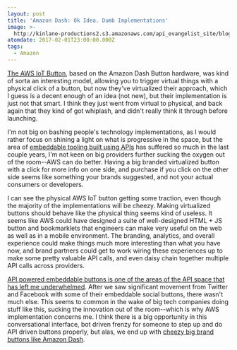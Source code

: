 ```yaml
---
layout: post
title: 'Amazon Dash: Ok Idea. Dumb Implementations'
image: >-
  http://kinlane-productions2.s3.amazonaws.com/api_evangelist_site/blog/1027205_health_and_personal_care_project_snake_always_accessible_v2_1920x1080.png
atomdate: 2017-02-01T23:00:00.000Z
tags:
  - Amazon
---
```

[The AWS IoT Button](https://aws.amazon.com/iotbutton/), based on the Amazon Dash Button hardware, was kind of sorta an interesting model, allowing you to trigger virtual things with a physical click of a button, but now they've virtualized their approach, which I guess is a decent enough of an idea (not new), but their implementation is just not that smart. I think they just went from virtual to physical, and back again that they kind of got whiplash, and didn't really think it through before launching.

I'm not big on bashing people's technology implementations, as I would rather focus on shining a light on what is progressive in the space, but the area of [embeddable tooling built using APIs](http://embeddable.apievangelist.com) has suffered so much in the last couple years, I'm not keen on big providers further sucking the oxygen out of the room--AWS can do better. Having a big branded virtualized button with a click for more info on one side, and purchase if you click on the other side seems like something your brands suggested, and not your actual consumers or developers.

I can see the physical AWS IoT button getting some traction, even though the majority of the implementations will be cheezy. Making virtualized buttons should behave like the physical thing seems kind of useless. It seems like AWS could have designed a suite of well-designed HTML + JS button and bookmarklets that engineers can make very useful on the web as well as in a mobile environment. The branding, analytics, and overall experience could make things much more interesting than what you have now, and brand partners could get to work wiring these experiences up to make some pretty valuable API calls, and even daisy chain together multiple API calls across providers.

[API powered embeddable buttons is one of the areas of the API space that has left me underwhelmed](http://embeddable.apievangelist.com). After we saw significant movement from Twitter and Facebook with some of their embeddable social buttons, there wasn't much else. This seems to common in the wake of big tech companies doing stuff like this, sucking the innovation out of the room--which is why AWS implementation concerns me. I think there is a big opportunity in this conversational interface, bot driven frenzy for someone to step up and do API driven buttons properly, but alas, we end up with [cheezy big brand buttons like Amazon Dash](https://aws.amazon.com/iotbutton/).